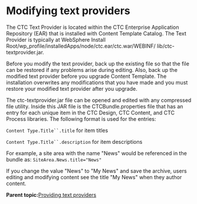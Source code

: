 # Modifying text providers 

The CTC Text Provider is located within the CTC Enterprise Application Repository \(EAR\) that is installed with Content Template Catalog. The Text Provider is typically at WebSphere Install Root/wp\_profile/installedApps/node/ctc.ear/ctc.war/WEBINF/ lib/ctc-textprovider.jar.

Before you modify the text provider, back up the existing file so that the file can be restored if any problems arise during editing. Also, back up the modified text provider before you upgrade Content Template. The installation overwrites any modifications that you have made and you must restore your modified text provider after you upgrade.

The ctc-textprovider.jar file can be opened and edited with any compressed file utility. Inside this JAR file is the CTCBundle.properties file that has an entry for each unique item in the CTC Design, CTC Content, and CTC Process libraries. The following format is used for the entries:

`Content Type.Title``.title` for item titles

`Content Type.Title``.description` for item descriptions

For example, a site area with the name "News" would be referenced in the bundle as: `SiteArea.News.title="News"`

If you change the value "News" to "My News" and save the archive, users editing and modifying content see the title "My News" when they author content.

**Parent topic:**[Providing text providers ](../ctc/ctc_design_custom_prov.md)

